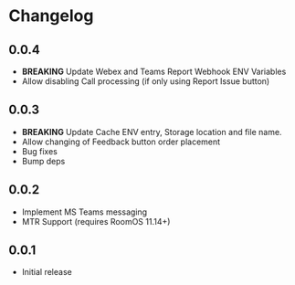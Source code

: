 # Changelog

## 0.0.4
- **BREAKING** Update Webex and Teams Report Webhook ENV Variables
- Allow disabling Call processing (if only using Report Issue button)

## 0.0.3
- **BREAKING** Update Cache ENV entry, Storage location and file name.
- Allow changing of Feedback button order placement
- Bug fixes
- Bump deps

## 0.0.2
- Implement MS Teams messaging
- MTR Support (requires RoomOS 11.14+)

## 0.0.1
- Initial release
